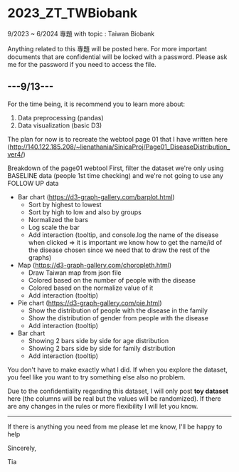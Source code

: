 # 2023_ZT_TWBiobank
9/2023 ~ 6/2024 專題 with topic : Taiwan Biobank 

Anything related to this 專題 will be posted here. For more important documents that are confidential will be locked with a password.
Please ask me for the password if you need to access the file.

## ---9/13---

For the time being, it is recommend you to learn more about:
  1) Data preprocessing (pandas)
  2) Data visualization (basic D3)

The plan for now is to recreate the webtool page 01 that I have written here (http://140.122.185.208/~lienathania/SinicaProj/Page01_DiseaseDistribution_ver4/)

Breakdown of the page01 webtool
First, filter the dataset we're only using BASELINE data (people 1st time checking) and we're not going to use any FOLLOW UP data
  - Bar chart (https://d3-graph-gallery.com/barplot.html)
      - Sort by highest to lowest
      - Sort by high to low and also by groups
      - Normalized the bars
      - Log scale the bar
      - Add interaction (tooltip, and console.log the name of the disease when clicked => it is important we know how to get the name/id of the disease chosen since we need that to draw the rest of the graphs)
  - Map (https://d3-graph-gallery.com/choropleth.html)
      - Draw Taiwan map from json file
      - Colored based on the number of people with the disease
      - Colored based on the normalize value of it
      - Add interaction (tooltip)
  - Pie chart (https://d3-graph-gallery.com/pie.html)
      - Show the distribution of people with the disease in the family
      - Show the distribution of gender from people with the disease
      - Add interaction (tooltip)
  - Bar chart
      - Showing 2 bars side by side for age distribution
      - Showing 2 bars side by side for family distribution
      - Add interaction (tooltip)
  
You don't have to make exactly what I did. If when you explore the dataset, you feel like you want to try something else also no problem.

Due to the confidentiality regarding this dataset, I will only post **toy dataset** here (the columns will be real but the values will be randomized). If there are any changes in the rules or more flexibility I will let you know. 

---
If there is anything you need from me please let me know, I'll be happy to help

Sincerely,

Tia
